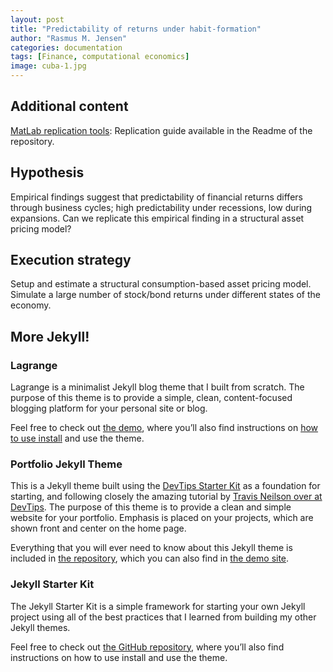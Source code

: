 ```yaml
---
layout: post
title: "Predictability of returns under habit-formation"
author: "Rasmus M. Jensen"
categories: documentation
tags: [Finance, computational economics]
image: cuba-1.jpg
---
```

## Additional content
[MatLab replication tools](https://github.com/RasmusJensen96/Habit-Models-Advanced-Asset-Pricing): Replication guide available in the Readme of the repository.

## Hypothesis
Empirical findings suggest that predictability of financial returns differs through business cycles; high predictability under recessions, low during expansions. Can we replicate this empirical finding in a structural asset pricing model?

## Execution strategy
Setup and estimate a structural consumption-based asset pricing model. Simulate a large number of stock/bond returns under different states of the economy. 

## More Jekyll!

### Lagrange

Lagrange is a minimalist Jekyll blog theme that I built from scratch. The purpose of this theme is to provide a simple, clean, content-focused blogging platform for your personal site or blog.

Feel free to check out <a href="https://lenpaul.github.io/Lagrange/" target="_blank">the demo</a>, where you’ll also find instructions on <a href="https://lenpaul.github.io/Lagrange/journal/getting-started.html">how to use install</a> and use the theme.

### Portfolio Jekyll Theme

This is a Jekyll theme built using the [DevTips Starter Kit](http://devtipsstarterkit.com/) as a foundation for starting, and following closely the amazing tutorial by [Travis Neilson over at DevTips](https://www.youtube.com/watch?v=T6jKLsxbFg4&list=PL0CB3OvPhDA_STygmp3sDenx3UpdOMk7P). The purpose of this theme is to provide a clean and simple website for your portfolio. Emphasis is placed on your projects, which are shown front and center on the home page.

Everything that you will ever need to know about this Jekyll theme is included in [the repository](https://github.com/LeNPaul/portfolio-jekyll-theme), which you can also find in [the demo site](https://lenpaul.github.io/portfolio-jekyll-theme/).

### Jekyll Starter Kit

The Jekyll Starter Kit is a simple framework for starting your own Jekyll project using all of the best practices that I learned from building my other Jekyll themes.

Feel free to check out <a href="https://github.com/LeNPaul/jekyll-starter-kit" target="_blank">the GitHub repository</a>, where you’ll also find instructions on how to use install and use the theme.
